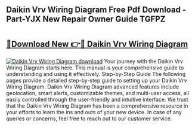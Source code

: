 ## Daikin Vrv Wiring Diagram Free Pdf Download - Part-YJX New Repair Owner Guide TGFPZ

# <h2><a href="http://dfmyg1z.blite.top/?on=Daikin+Vrv+Wiring+Diagram">🔗Download New 👉🔴 Daikin Vrv Wiring Diagram</a></h2>

[![Daikin Vrv Wiring Diagram download](https://i.imgur.com/lujVjoI.png)](http://dfmyg1z.blite.top/?on=Daikin+Vrv+Wiring+Diagram)
Your journey with the Daikin Vrv Wiring Diagram starts here. This manual is your comprehensive guide to understanding and using it effectively. Step-by-Step Guide The following pages provide a detailed step-by-step guide to setting up your Daikin Vrv Wiring Diagram. Daikin Vrv Wiring Diagram advanced features include geolocation, smart alerts, customizable themes, and multi-user access, all easily controlled through the user-friendly and intuitive interface. We trust that the Daikin Vrv Wiring Diagram has been a comprehensive resource in your efforts to learn the ins and outs of your new device. In case of any queries or concerns, feel free to reach out to our customer service.
